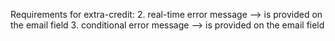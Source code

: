 Requirements for extra-credit:
2. real-time error message --> is provided on the email field
3. conditional error message --> is provided on the email field